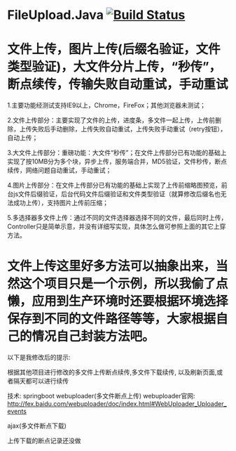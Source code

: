 # FileUpload.Java [![Build Status](https://travis-ci.org/izhangzhihao/FileUpload.Java.svg?branch=master)](https://travis-ci.org/izhangzhihao/FileUpload.Java)
# 文件上传，图片上传(后缀名验证，文件类型验证)，大文件分片上传，“秒传”，断点续传，传输失败自动重试，手动重试

1.主要功能经测试支持IE9以上，Chrome，FireFox；其他浏览器未测试；

2.文件上传部分：主要实现了文件的上传，进度条，多文件一起上传，上传前删除，上传失败后手动删除，上传失败自动重试，上传失败手动重试（retry按钮），自动上传；

3.大文件上传部分：重磅功能：大文件“秒传”；在文件上传部分已有功能的基础上实现了按10MB分为多个块，异步上传，服务端合并，MD5验证，文件秒传，断点续传，网络问题自动重试，手动重试；

4.图片上传部分：在文件上传部分已有功能的基础上实现了上传前缩略图预览，前台js文件后缀验证，后台代码文件后缀验证和文件类型验证（就算修改后缀名也无法成功上传），支持图片上传前压缩；

5.多选择器多文件上传：通过不同的文件选择器选择不同的文件，最后同时上传，Controller只是简单示意，并没有详细写实现，具体怎么做可参照上面的其它上穿方法。

# 文件上传这里好多方法可以抽象出来，当然这个项目只是一个示例，所以我偷了点懒，应用到生产环境时还要根据环境选择保存到不同的文件路径等等，大家根据自己的情况自己封装方法吧。



以下是我修改后的提示:

根据其他项目进行修改的多文件上传断点续传,多文件下载续传, 以及刷新页面,或者隔天都可以进行续传

技术:
springboot
webuploader(多文件断点上传) 
webuploader官网: http://fex.baidu.com/webuploader/doc/index.html#WebUploader_Uploader_events

ajax(多文件断点下载)

上传下载的断点记录还没做



